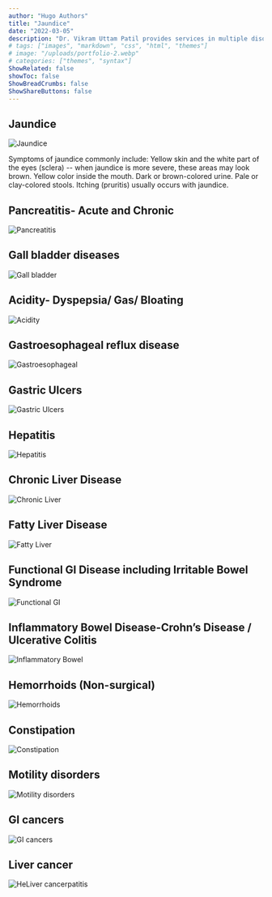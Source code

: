 ```yaml
---
author: "Hugo Authors"
title: "Jaundice"
date: "2022-03-05"
description: "Dr. Vikram Uttam Patil provides services in multiple disorders"
# tags: ["images", "markdown", "css", "html", "themes"]
# image: "/uploads/portfolio-2.webp"
# categories: ["themes", "syntax"]
ShowRelated: false
showToc: false
ShowBreadCrumbs: false
ShowShareButtons: false
---
```


## Jaundice

![Jaundice](/services/Jaundice.png)

Symptoms of jaundice commonly include:
Yellow skin and the white part of the eyes (sclera) -- when jaundice is more severe, these areas may look brown.
Yellow color inside the mouth.
Dark or brown-colored urine.
Pale or clay-colored stools.
Itching (pruritis) usually occurs with jaundice.

## Pancreatitis- Acute and Chronic

![Pancreatitis](/images/Pancreatitis.png)

## Gall bladder diseases

![Gall bladder](/images/GallBladder.png)

## Acidity- Dyspepsia/ Gas/ Bloating

![Acidity](/images/Acidity.png)

## Gastroesophageal reflux disease

![Gastroesophageal](/images/Gastroesophageal.png)

## Gastric Ulcers

![Gastric Ulcers](/images/GastricUlcers.png)

## Hepatitis

![Hepatitis](/images/Hepatitis.png)

## Chronic Liver Disease

![Chronic Liver ](/images/ChronicLiver.png)

## Fatty Liver Disease

![Fatty Liver](/images/FattyLiver.png)

## Functional GI Disease including Irritable Bowel Syndrome

![Functional GI](/images/FunctionalGI.png)

## Inflammatory Bowel Disease-Crohn’s Disease / Ulcerative Colitis

![Inflammatory Bowel](/images/InflammatoryBowel.png)

## Hemorrhoids (Non-surgical)

![Hemorrhoids](/images/Hemorrhoids.png)

## Constipation

![Constipation](/images/Constipation.png)

## Motility disorders

![Motility disorders](/images/MotilityDisorders.png)

## GI cancers

![GI cancers](/images/GICancers.png)

## Liver cancer

![HeLiver cancerpatitis](/images/LiverCancer.png)
